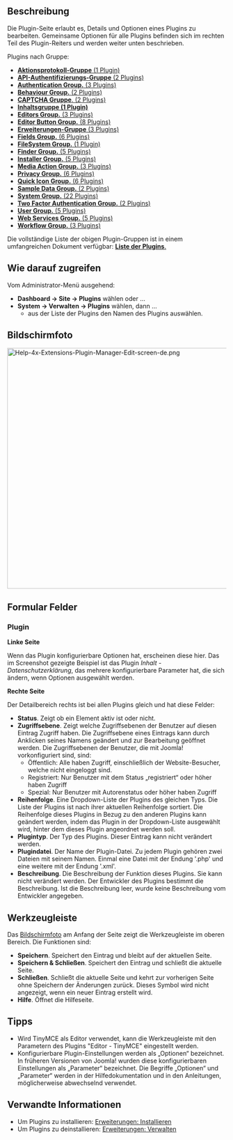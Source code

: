 <!-- Filename: Help4.x:Plugins:_Name_of_Plugin / Display title: Plugins: Name des Plugins -->

## Beschreibung

Die Plugin-Seite erlaubt es, Details und Optionen eines Plugins zu
bearbeiten. Gemeinsame Optionen für alle Plugins befinden sich im
rechten Teil des Plugin-Reiters und werden weiter unten beschrieben.

Plugins nach Gruppe:

- [**Aktionsprotokoll-Gruppe** (1
  Plugin)](https://docs.joomla.org/Chunk4x:Extensions_Plugin_Manager_Edit_Action_Log_Group/de "Chunk4x:Extensions Plugin Manager Edit Action Log Group/de")
- [**API-Authentifizierungs-Gruppe** (2
  Plugins)](https://docs.joomla.org/Chunk4x:Extensions_Plugin_Manager_Edit_API_Authentication_Group/de "Chunk4x:Extensions Plugin Manager Edit API Authentication Group/de")
- [**Authentication Group.** (3
  Plugins)](https://docs.joomla.org/Chunk4x:Extensions_Plugin_Manager_Edit_Authentication_Group/de "Chunk4x:Extensions Plugin Manager Edit Authentication Group/de")
- [**Behaviour Group.** (2
  Plugins)](https://docs.joomla.org/Chunk4x:Extensions_Plugin_Manager_Edit_Behaviour_Group/en "Chunk4x:Extensions Plugin Manager Edit Behaviour Group/en")
- [**CAPTCHA Gruppe**. (2
  Plugins)](https://docs.joomla.org/Chunk4x:Extensions_Plugin_Manager_Edit_CAPTCHA_Group/en "Chunk4x:Extensions Plugin Manager Edit CAPTCHA Group/en")
- [**Inhaltsgruppe (1
  Plugin)**](https://docs.joomla.org/Chunk4x:Extensions_Plugin_Manager_Edit_Content_Group/de "Chunk4x:Extensions Plugin Manager Edit Content Group/de")
- [**Editors Group.** (3
  Plugins)](https://docs.joomla.org/Chunk4x:Extensions_Plugin_Manager_Edit_Editor_Group/de "Chunk4x:Extensions Plugin Manager Edit Editor Group/de")
- [**Editor Button Group.** (8
  Plugins)](https://docs.joomla.org/Chunk4x:Extensions_Plugin_Manager_Edit_Button_Group/de "Chunk4x:Extensions Plugin Manager Edit Button Group/de")
- [**Erweiterungen-Gruppe** (3
  Plugins)](https://docs.joomla.org/Chunk4x:Extensions_Plugin_Manager_Edit_Extension_Group/de "Chunk4x:Extensions Plugin Manager Edit Extension Group/de")
- <a
  href="https://docs.joomla.org/index.php?title=Chunk4x:Extensions_Plugin_Manager_Edit_Fields_Group/de&amp;action=edit&amp;redlink=1"
  class="new"
  title="Chunk4x:Extensions Plugin Manager Edit Fields Group/de (page does not exist)"><strong>Fields
  Group.</strong> (6 Plugins)</a>
- <a
  href="https://docs.joomla.org/index.php?title=Chunk4x:Extensions_Plugin_Manager_Edit_FileSystem_Group/de&amp;action=edit&amp;redlink=1"
  class="new"
  title="Chunk4x:Extensions Plugin Manager Edit FileSystem Group/de (page does not exist)"><strong>FileSystem
  Group.</strong> (1 Plugin)</a>
- <a
  href="https://docs.joomla.org/index.php?title=Chunk4x:Extensions_Plugin_Manager_Edit_Smart_Search_Group/de&amp;action=edit&amp;redlink=1"
  class="new"
  title="Chunk4x:Extensions Plugin Manager Edit Smart Search Group/de (page does not exist)"><strong>Finder
  Group.</strong> (5 Plugins)</a>
- <a
  href="https://docs.joomla.org/index.php?title=Chunk4x:Extensions_Plugin_Manager_Edit_Installer_Group/de&amp;action=edit&amp;redlink=1"
  class="new"
  title="Chunk4x:Extensions Plugin Manager Edit Installer Group/de (page does not exist)"><strong>Installer
  Group.</strong> (5 Plugins)</a>
- <a
  href="https://docs.joomla.org/index.php?title=Chunk4x:Extensions_Plugin_Manager_Edit_Media_Action_Group/de&amp;action=edit&amp;redlink=1"
  class="new"
  title="Chunk4x:Extensions Plugin Manager Edit Media Action Group/de (page does not exist)"><strong>Media
  Action Group.</strong> (3 Plugins)</a>
- <a
  href="https://docs.joomla.org/index.php?title=Chunk4x:Extensions_Plugin_Manager_Edit_Privacy_Group/de&amp;action=edit&amp;redlink=1"
  class="new"
  title="Chunk4x:Extensions Plugin Manager Edit Privacy Group/de (page does not exist)"><strong>Privacy
  Group.</strong> (6 Plugins)</a>
- <a
  href="https://docs.joomla.org/index.php?title=Chunk4x:Extensions_Plugin_Manager_Edit_Quick_Icon_Group/de&amp;action=edit&amp;redlink=1"
  class="new"
  title="Chunk4x:Extensions Plugin Manager Edit Quick Icon Group/de (page does not exist)"><strong>Quick
  Icon Group.</strong> (6 Plugins)</a>
- <a
  href="https://docs.joomla.org/index.php?title=Chunk4x:Extensions_Plugin_Manager_Edit_Sample_Data_Group/de&amp;action=edit&amp;redlink=1"
  class="new"
  title="Chunk4x:Extensions Plugin Manager Edit Sample Data Group/de (page does not exist)"><strong>Sample
  Data Group.</strong> (2 Plugins)</a>
- <a
  href="https://docs.joomla.org/index.php?title=Chunk4x:Extensions_Plugin_Manager_Edit_System_Group/de&amp;action=edit&amp;redlink=1"
  class="new"
  title="Chunk4x:Extensions Plugin Manager Edit System Group/de (page does not exist)"><strong>System
  Group.</strong> (22 Plugins)</a>
- <a
  href="https://docs.joomla.org/index.php?title=Chunk4x:Extensions_Plugin_Manager_Edit_Two_Factor_Authentication_Group/de&amp;action=edit&amp;redlink=1"
  class="new"
  title="Chunk4x:Extensions Plugin Manager Edit Two Factor Authentication Group/de (page does not exist)"><strong>Two
  Factor Authentication Group.</strong> (2 Plugins)</a>
- <a
  href="https://docs.joomla.org/index.php?title=Chunk4x:Extensions_Plugin_Manager_Edit_User_Group/de&amp;action=edit&amp;redlink=1"
  class="new"
  title="Chunk4x:Extensions Plugin Manager Edit User Group/de (page does not exist)"><strong>User
  Group.</strong> (5 Plugins)</a>
- <a
  href="https://docs.joomla.org/index.php?title=Chunk4x:Extensions_Plugin_Manager_Edit_Web_Services_Group/de&amp;action=edit&amp;redlink=1"
  class="new"
  title="Chunk4x:Extensions Plugin Manager Edit Web Services Group/de (page does not exist)"><strong>Web
  Services Group.</strong> (5 Plugins)</a>
- <a
  href="https://docs.joomla.org/index.php?title=Chunk4x:Extensions_Plugin_Manager_Edit_Workflow_Group/de&amp;action=edit&amp;redlink=1"
  class="new"
  title="Chunk4x:Extensions Plugin Manager Edit Workflow Group/de (page does not exist)"><strong>Workflow
  Group.</strong> (3 Plugins)</a>

Die vollständige Liste der obigen Plugin-Gruppen ist in einem
umfangreichen Dokument verfügbar: [**Liste der
Plugins**.](https://docs.joomla.org/Chunk4x:List_of_Plugins/de "Chunk4x:List of Plugins/de")

## Wie darauf zugreifen

Vom Administrator-Menü ausgehend:

- **Dashboard → Site → Plugins** wählen oder ...
- **System → Verwalten → Plugins** wählen, dann ...
  - aus der Liste der Plugins den Namen des Plugins auswählen.

## Bildschirmfoto

<img
src="https://docs.joomla.org/images/thumb/2/24/Help-4x-Extensions-Plugin-Manager-Edit-screen-de.png/800px-Help-4x-Extensions-Plugin-Manager-Edit-screen-de.png"
decoding="async"
srcset="https://docs.joomla.org/images/thumb/2/24/Help-4x-Extensions-Plugin-Manager-Edit-screen-de.png/1200px-Help-4x-Extensions-Plugin-Manager-Edit-screen-de.png 1.5x, https://docs.joomla.org/images/2/24/Help-4x-Extensions-Plugin-Manager-Edit-screen-de.png 2x"
data-file-width="1497" data-file-height="1035" width="800" height="553"
alt="Help-4x-Extensions-Plugin-Manager-Edit-screen-de.png" />

## Formular Felder

### Plugin

**Linke Seite**

Wenn das Plugin konfigurierbare Optionen hat, erscheinen diese hier. Das
im Screenshot gezeigte Beispiel ist das Plugin *Inhalt -
Datenschutzerklärung*, das mehrere konfigurierbare Parameter hat, die
sich ändern, wenn Optionen ausgewählt werden.

**Rechte Seite**

Der Detailbereich rechts ist bei allen Plugins gleich und hat diese
Felder:

- **Status**. Zeigt ob ein Element aktiv ist oder nicht.
- **Zugriffsebene**. Zeigt welche Zugriffsebenen der Benutzer auf diesen
  Eintrag Zugriff haben. Die Zugriffsebene eines Eintrags kann durch
  Anklicken seines Namens geändert und zur Bearbeitung geöffnet werden.
  Die Zugriffsebenen der Benutzer, die mit Joomla! vorkonfiguriert sind,
  sind:
  - Öffentlich: Alle haben Zugriff, einschließlich der Website-Besucher,
    welche nicht eingeloggt sind.
  - Registriert: Nur Benutzer mit dem Status „registriert“ oder höher
    haben Zugriff
  - Spezial: Nur Benutzer mit Autorenstatus oder höher haben Zugriff
- **Reihenfolge**. Eine Dropdown-Liste der Plugins des gleichen Typs.
  Die Liste der Plugins ist nach ihrer aktuellen Reihenfolge sortiert.
  Die Reihenfolge dieses Plugins in Bezug zu den anderen Plugins kann
  geändert werden, indem das Plugin in der Dropdown-Liste ausgewählt
  wird, hinter dem dieses Plugin angeordnet werden soll.
- **Plugintyp**. Der Typ des Plugins. Dieser Eintrag kann nicht
  verändert werden.
- **Plugindatei**. Der Name der Plugin-Datei. Zu jedem Plugin gehören
  zwei Dateien mit seinem Namen. Einmal eine Datei mit der Endung '.php'
  und eine weitere mit der Endung '.xml'.
- **Beschreibung**. Die Beschreibung der Funktion dieses Plugins. Sie
  kann nicht verändert werden. Der Entwickler des Plugins bestimmt die
  Beschreibung. Ist die Beschreibung leer, wurde keine Beschreibung vom
  Entwickler angegeben.

## Werkzeugleiste

Das [Bildschirmfoto](#Bildschirmfoto) am Anfang der Seite zeigt die
Werkzeugleiste im oberen Bereich. Die Funktionen sind:

- **Speichern**. Speichert den Eintrag und bleibt auf der aktuellen
  Seite.
- **Speichern & Schließen**. Speichert den Eintrag und schließt die
  aktuelle Seite.
- **Schließen**. Schließt die aktuelle Seite und kehrt zur vorherigen
  Seite ohne Speichern der Änderungen zurück. Dieses Symbol wird nicht
  angezeigt, wenn ein neuer Eintrag erstellt wird.
- **Hilfe**. Öffnet die Hilfeseite.

## Tipps

- Wird TinyMCE als Editor verwendet, kann die Werkzeugleiste mit den
  Parametern des Plugins "Editor - TinyMCE" eingestellt werden.
- Konfigurierbare Plugin-Einstellungen werden als „Optionen“ bezeichnet.
  In früheren Versionen von Joomla! wurden diese konfigurierbaren
  Einstellungen als „Parameter“ bezeichnet. Die Begriffe „Optionen“ und
  „Parameter“ werden in der Hilfedokumentation und in den Anleitungen,
  möglicherweise abwechselnd verwendet.

## Verwandte Informationen

- Um Plugins zu installieren: [Erweiterungen:
  Installieren](https://docs.joomla.org/Help4.x:Extensions:_Install/de "Help4.x:Extensions: Install/de")
- Um Plugins zu deinstallieren: [Erweiterungen:
  Verwalten](https://docs.joomla.org/Help4.x:Extensions:_Manage/de "Help4.x:Extensions: Manage/de")
